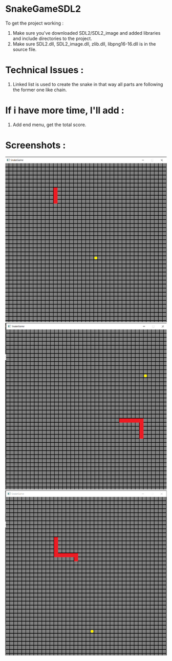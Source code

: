 # SnakeGameSDL2

To get the project working : 
1) Make sure you've downloaded SDL2/SDL2_image and added libraries and include directories to the project.
2) Make sure SDL2.dll, SDL2_image.dll, zlib.dll, libpng16-16.dll is in the source file.

# Technical Issues : 
1) Linked list is used to create the snake in that way all parts are following the former one like chain.

# If i have more time, I'll add : 
1) Add end menu, get the total score.

# Screenshots :

![alt text](https://github.com/emreOytun/SnakeGameSDL2/blob/master/screenshots/ss1.png)
![alt text](https://github.com/emreOytun/SnakeGameSDL2/blob/master/screenshots/ss2.png)
![alt text](https://github.com/emreOytun/SnakeGameSDL2/blob/master/screenshots/ss3.png)
